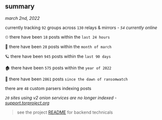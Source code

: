 
## summary
_march 2nd, 2022_

currently tracking `92` groups across `130` relays & mirrors - _`54` currently online_

⏲ there have been `18` posts within the `last 24 hours`

🦈 there have been `20` posts within the `month of march`

🪐 there have been `945` posts within the `last 90 days`

🏚 there have been `575` posts within the `year of 2022`

🦕 there have been `2861` posts `since the dawn of ransomwatch`

there are `48` custom parsers indexing posts

_`20` sites using v2 onion services are no longer indexed - [support.torproject.org](https://support.torproject.org/onionservices/v2-deprecation/)_

> see the project [README](https://github.com/thetanz/ransomwatch#ransomwatch--) for backend technicals
